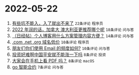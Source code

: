 # 2022-05-22

1. [有些坑不能入，入了就出不来了](https://www.v2ex.com/t/854427) `22条评论` `程序员`
1. [2022 年润的话，加拿大 澳大利亚更推荐哪个呢](https://www.v2ex.com/t/854432) `18条评论` `问与答`
1. [（日经帖）个人博客用什么方案管理内容方便？](https://www.v2ex.com/t/854446) `14条评论` `问与答`
1. [.com .net .org 域名低价](https://www.v2ex.com/t/854442) `10条评论` `程序员`
1. [朋友们你们使用 Email 的频度如何?](https://www.v2ex.com/t/854439) `10条评论` `问与答`
1. [投资好难啊中国平安就不能涨一下吗](https://www.v2ex.com/t/854449) `8条评论` `投资`
1. [大家会在手机上看 PDF 吗？](https://www.v2ex.com/t/854426) `8条评论` `macOS`
1. [go 智能合约](https://www.v2ex.com/t/854434) `7条评论` `问与答`
